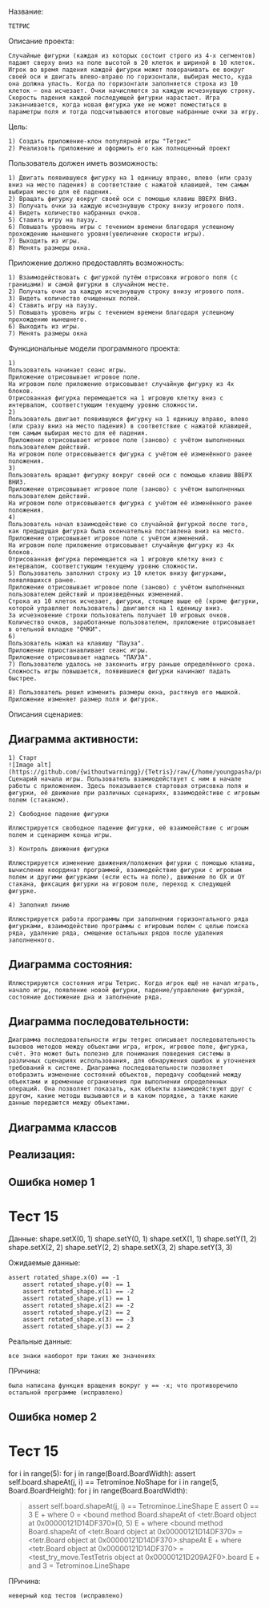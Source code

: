 Название:

	ТЕТРИС


Описание проекта: 
	
	Cлучайные фигурки (каждая из которых состоит строго из 4-х сегментов) падают сверху вниз на поле высотой в 20 клеток и шириной в 10 клеток. Игрок во время падения каждой фигурки может поворачивать ее вокруг своей оси и двигать влево-вправо по горизонтали, выбирая место, куда она должна упасть. Когда по горизонтали заполняется строка из 10 клеток – она исчезает. Очки начисляются за каждую исчезнувшую строку. Скорость падения каждой последующей фигурки нарастает. Игра заканчивается, когда новая фигурка уже не может поместиться в параметры поля и тогда подсчитываются итоговые набранные очки за игру. 

Цель:	

	1) Создать приложение-клон популярной игры "Тетрис"
	2) Реализовть приложение и оформить его как полноценный проект
	

Пользователь должен иметь возможность:
	
	1) Двигать появившуюся фигурку на 1 единицу вправо, влево (или сразу вниз на место падения) в соответствие с нажатой клавишей, тем самым выбирая место для её падения.
	2) Вращать фигурку вокруг своей оси с помощью клавиш ВВЕРХ ВНИЗ.
	3) Получать очки за каждую исчезнувшую строку внизу игрового поля.
	4) Видеть количество набранных очков.
	5) Ставить игру на паузу.
	6) Повышать уровень игры с течением времени благодаря успешному прохождению нынешнего уровня(увеличение скорости игры).
	7) Выходить из игры.
	8) Менять размеры окна.
	
Приложение должно предоставлять возможность:

	1) Взаимодействовать с фигуркой путём отрисовки игрового поля (с границами) и самой фигурки в случайном месте.
	2) Получать очки за каждую исчезнувшую строку внизу игрового поля.
	3) Видеть количество очищенных полей.
	4) Ставить игру на паузу.
	5) Повышать уровень игры с течением времени благодаря успешному прохождению нынешнего.
	6) Выходить из игры. 
	7) Менять размеры окна

	

Функциональные модели программного проекта:

	1) 
	Пользователь начинает сеанс игры.
	Приложение отрисовывает игровое поле.
	На игровом поле приложение отрисовывает случайную фигурку из 4х блоков.
	Отрисованная фигурка перемещается на 1 игровую клетку вниз с интервалом, соответстующим текущему уровню сложности.		
	2)
	Пользователь двигает появившуюся фигурку на 1 единицу вправо, влево (или сразу вниз на место падения) в соответствие с нажатой клавишей, тем самым выбирая место для её падения.
	Приложение отрисовывает игровое поле (заново) с учётом выполненных пользователем действий.
	На игровом поле отрисовывается фигурка с учётом её изменённого ранее положения.
	3)
	Пользователь вращает фигурку вокруг своей оси с помощью клавиш ВВЕРХ ВНИЗ.
	Приложение отрисовывает игровое поле (заново) с учётом выполненных пользователем действий.
	На игровом поле отрисовывается фигурка с учётом её изменённого ранее положения.
	4)
	Пользователь начал взаимодействие со случайной фигуркой после того, как предыдущая фигурка была окончательна поставлена вниз на место.
	Приложение отрисовывает игровое поле с учётом изменений.
	На игровом поле приложение отрисовывает случайную фигурку из 4х блоков.
	Отрисованная фигурка перемещается на 1 игровую клетку вниз с интервалом, соответстующим текущему уровню сложности. 						
	5) Пользователь заполнил строку из 10 клеток внизу фигурками, появлявшихся ранее.
	Приложение отрисовывает игровое поле (заново) с учётом выполненных пользователем действий и произведённых изменений.
	Строка из 10 клеток исчезает, фигурки, стоящие выше её (кроме фигурки, которой управляет пользователь) двигаются на 1 еденицу вниз.
	За исчезновение строки пользователь получает 10 игровых очков.
	Количество очков, заработанные пользователем, приложение отрисовывает в отельной вкладке "ОЧКИ".
	6)
	Пользователь нажал на клавишу "Пауза".
	Приложение приостанавливает сеанс игры.
	Приложение отрисовывает надпись "ПАУЗА".
	7) Пользователю удалось не закончить игру раньше определённого срока.
	Сложность игры повышается, появившиеся фигурки начинают падать быстрее.
		
	8) Пользователь решил изменить размеры окна, растянув его мышкой.
	Приложение изменяет размер поля и фигурок.		
		
		
		
		
		

Описания сценариев:

## Диаграмма активности:
	1) Старт
	![Image alt](https://github.com/{withoutwarningg}/{Tetris}/raw/{/home/youngpasha/project/tetris/screens}/startactivity.png)
	Сценарий начала игры. Пользователь взамиодействует с ним в начале работы с приложением. Здесь показывается стартовая отрисовка поля и фигурки, её движение при различных сценариях, взаимодейстиве с игровым полем (стаканом).
	
	2) Свободное падение фигурки
	
	Иллюстрируется свободное падение фигурки, её взаимоействие с игроым полем и сценарием конца игры.
	
	3) Контроль движения фигурки
	
	Иллюстрируется изменение движения/положения фигурки с помощью клавиш, вычисление координат программой, взаимодействие фигурки с игровым полем и другими фигурками (если есть на поле), движение по OX и OY стакана, фиксация фигурки на игровом поле, переход к следующей фигурке.
	
	4) Заполнил линию 
	
	Иллюстрируется работа программы при заполнении горизонтального ряда фигурками, взаимодействие программы с игировым полем с целью поиска ряда, удаление ряда, смещение остальных рядов после удаления заполненного.  

## Диаграмма cостояния:
	
	Иллюстрируются состояния игры Тетрис. Когда игрок ещё не начал играть, начало игры, появление новой фигурки, падение/управление фигуркой, состояние достижение дна и заполнение ряда.
	
	
## Диаграмма последовательности:

	Диаграмма последовательности игры тетрис описывает последовательность вызовов методов между объектами игра, игрок, игровое поле, фигурка, счёт. Это может быть полезно для понимания поведения системы в различных сценариях использования, для обнаружения ошибок и уточнения требований к системе. Диаграмма последовательности позволяет отобразить изменение состояний объектов, передачу сообщений между объектами и временные ограничения при выполнении определенных операций. Она позволяет показать, как объекты взаимодействуют друг с другом, какие методы вызываются и в каком порядке, а также какие данные передаются между объектами.
	
	
## Диаграмма классов

		


	
## Реализация:	
## Ошибка номер 1
# Тест 15
Данные:
	shape.setX(0, 1)
        shape.setY(0, 1)
        shape.setX(1, 1)
        shape.setY(1, 2)
        shape.setX(2, 2)
        shape.setY(2, 2)
        shape.setX(3, 2)
        shape.setY(3, 3)
        
Ожидаемые данные:

	assert rotated_shape.x(0) == -1
        assert rotated_shape.y(0) == 1
        assert rotated_shape.x(1) == -2
        assert rotated_shape.y(1) == 1
        assert rotated_shape.x(2) == -2
        assert rotated_shape.y(2) == 2
        assert rotated_shape.x(3) == -3
        assert rotated_shape.y(3) == 2
        
        
Реальные данные: 

	все знаки наоборот при таких же значениях
	
	
ПРичина:

	была написана функция вращения вокруг y == -x; что противоречило остальной программе (исправлено)	
                
        
## Ошибка номер 2
# Тест 15	
for i in range(5):
for j in range(Board.BoardWidth):
assert self.board.shapeAt(j, i) == Tetrominoe.NoShape
for i in range(5, Board.BoardHeight):
for j in range(Board.BoardWidth):
> assert self.board.shapeAt(j, i) == Tetrominoe.LineShape
E assert 0 == 3
E + where 0 = <bound method Board.shapeAt of <tetr.Board object at 0x00000121D14DF370»(0, 5)
E + where <bound method Board.shapeAt of <tetr.Board object at 0x00000121D14DF370» = <tetr.Board object at 0x00000121D14DF370>.shapeAt
E + where <tetr.Board object at 0x00000121D14DF370> = <test_try_move.TestTetris object at 0x00000121D209A2F0>.board
E + and 3 = Tetrominoe.LineShape	
			
			
ПРичина:

	неверный код тестов (исправлено)	
                			
						
		
			
